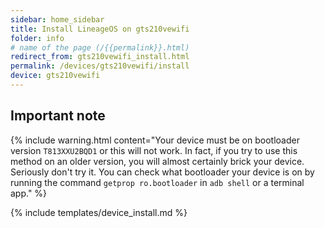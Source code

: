 ```yaml
---
sidebar: home_sidebar
title: Install LineageOS on gts210vewifi
folder: info
# name of the page (/{{permalink}}.html)
redirect_from: gts210vewifi_install.html
permalink: /devices/gts210vewifi/install
device: gts210vewifi
---
```

## Important note

{% include warning.html content="Your device must be on bootloader version `T813XXU2BQD1` or this will not work. In fact, if you try to use this method on an older version, you will almost certainly brick your device. Seriously don't try it. You can check what bootloader your device is on by running the command `getprop ro.bootloader` in `adb shell` or a terminal app." %}

{% include templates/device_install.md %}
